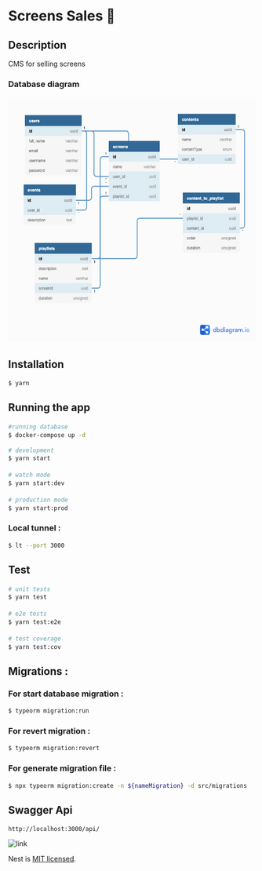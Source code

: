 # Screens Sales 📱

## Description

CMS for selling screens

### Database diagram

<code><img width="auto" height="500" src="./.assets/Screens_sale.png"></img></code>

## Installation

```bash
$ yarn
```

## Running the app

```bash
#running database
$ docker-compose up -d
```

```bash
# development
$ yarn start

# watch mode
$ yarn start:dev

# production mode
$ yarn start:prod
```

### Local tunnel : 
```bash
$ lt --port 3000
```

## Test

```bash
# unit tests
$ yarn test

# e2e tests
$ yarn test:e2e

# test coverage
$ yarn test:cov
```

## Migrations :

### For start database migration :
```bash
$ typeorm migration:run
```

### For revert migration :
```bash
$ typeorm migration:revert 
```

### For generate migration file :
```bash
$ npx typeorm migration:create -n ${nameMigration} -d src/migrations
```

## Swagger Api

```
http://localhost:3000/api/
```
![link](http://localhost:3000/api/)

Nest is [MIT licensed](LICENSE).
